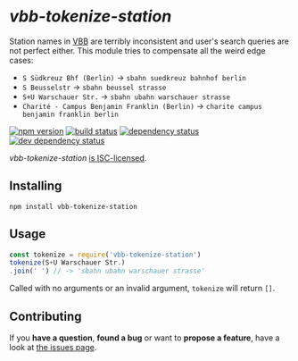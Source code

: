 # *vbb-tokenize-station*

Station names in [VBB](http://www.vbb.de) are terribly inconsistent and user's search queries are not perfect either. This module tries to compensate all the weird edge cases:

- `S Südkreuz Bhf (Berlin)` -> `sbahn suedkreuz bahnhof berlin`
- `S Beusselstr` -> `sbahn beussel strasse`
- `S+U Warschauer Str.` -> `sbahn ubahn warschauer strasse`
- `Charité - Campus Benjamin Franklin (Berlin)` -> `charite campus benjamin franklin berlin`

[![npm version](https://img.shields.io/npm/v/vbb-tokenize-station.svg)](https://www.npmjs.com/package/vbb-tokenize-station)
[![build status](https://img.shields.io/travis/derhuerst/vbb-tokenize-station.svg)](https://travis-ci.org/derhuerst/vbb-tokenize-station)
[![dependency status](https://img.shields.io/david/derhuerst/vbb-tokenize-station.svg)](https://david-dm.org/derhuerst/vbb-tokenize-station)
[![dev dependency status](https://img.shields.io/david/dev/derhuerst/vbb-tokenize-station.svg)](https://david-dm.org/derhuerst/vbb-tokenize-station#info=devDependencies)

*vbb-tokenize-station* [is ISC-licensed](license.md).


## Installing

```shell
npm install vbb-tokenize-station
```


## Usage

```js
const tokenize = require('vbb-tokenize-station')
tokenize(S+U Warschauer Str.)
.join(' ') // -> 'sbahn ubahn warschauer strasse'
```

Called with no arguments or an invalid argument, `tokenize` will return `[]`.


## Contributing

If you **have a question**, **found a bug** or want to **propose a feature**, have a look at [the issues page](https://github.com/derhuerst/vbb-tokenize-station/issues).
